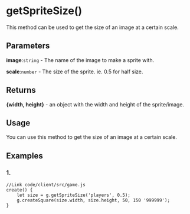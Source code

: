 # getSpriteSize()

This method can be used to get the size of an image at a certain scale.

## Parameters

**image**:`string` - The name of the image to make a sprite with.

**scale**:`number` - The size of the sprite. ie. 0.5 for half size.

## Returns

**{width, height}** - an object with the width and height of the sprite/image.

## Usage

You can use this method to get the size of an image at a certain scale.

## Examples

### 1.

```
//Link code/client/src/game.js
create() {
	let size = g.getSpriteSize('players', 0.5);
	g.createSquare(size.width, size.height, 50, 150 '999999');
}
```
